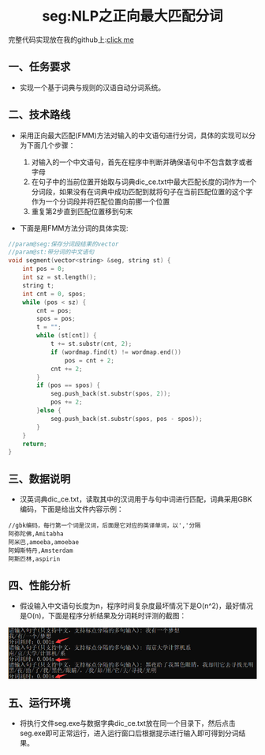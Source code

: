 <center><h1>seg:NLP之正向最大匹配分词</h1></center>

完整代码实现放在我的github上:[click me](https://github.com/tracy-talent/curriculum/tree/master/NLP/seg)

## 一、任务要求

* 实现一个基于词典与规则的汉语自动分词系统。



## 二、技术路线

* 采用正向最大匹配(FMM)方法对输入的中文语句进行分词，具体的实现可以分为下面几个步骤：
  1. 对输入的一个中文语句，首先在程序中判断并确保语句中不包含数字或者字母
  2. 在句子中的当前位置开始取与词典dic_ce.txt中最大匹配长度的词作为一个分词段，如果没有在词典中成功匹配到就将句子在当前匹配位置的这个字作为一个分词段并将匹配位置向前挪一个位置
  3. 重复第2步直到匹配位置移到句末

* 下面是用FMM方法分词的具体实现:

```c++
//param@seg:保存分词段结果的vector
//param@st:带分词的中文语句
void segment(vector<string> &seg, string st) {
    int pos = 0;
    int sz = st.length();
    string t;
    int cnt = 0, spos;
    while (pos < sz) {
        cnt = pos;
        spos = pos;
        t = "";
        while (st[cnt]) {
            t += st.substr(cnt, 2);
            if (wordmap.find(t) != wordmap.end())
                pos = cnt + 2;
            cnt += 2;
        }
        if (pos == spos) {
            seg.push_back(st.substr(spos, 2));
            pos += 2;
        }else {
            seg.push_back(st.substr(spos, pos - spos));
        }
    }
    return;
}
```



## 三、数据说明

* 汉英词典dic_ce.txt，读取其中的汉词用于与句中词进行匹配，词典采用GBK编码，下面是给出文件内容示例：

```
//gbk编码，每行第一个词是汉词，后面是它对应的英译单词，以','分隔
阿弥陀佛,Amitabha
阿米巴,amoeba,amoebae
阿姆斯特丹,Amsterdam
阿斯匹林,aspirin
```



## 四、性能分析

* 假设输入中文语句长度为n，程序时间复杂度最坏情况下是O(n^2)，最好情况是O(n)，下面是程序分析结果及分词耗时评测的截图：

![1541992901499](https://raw.githubusercontent.com/tracy-talent/Notes/master/imgs/nlp_seg_1.png)



## 五、运行环境

* 将执行文件seg.exe与数据字典dic_ce.txt放在同一个目录下，然后点击seg.exe即可正常运行，进入运行窗口后根据提示进行输入即可得到分词结果。